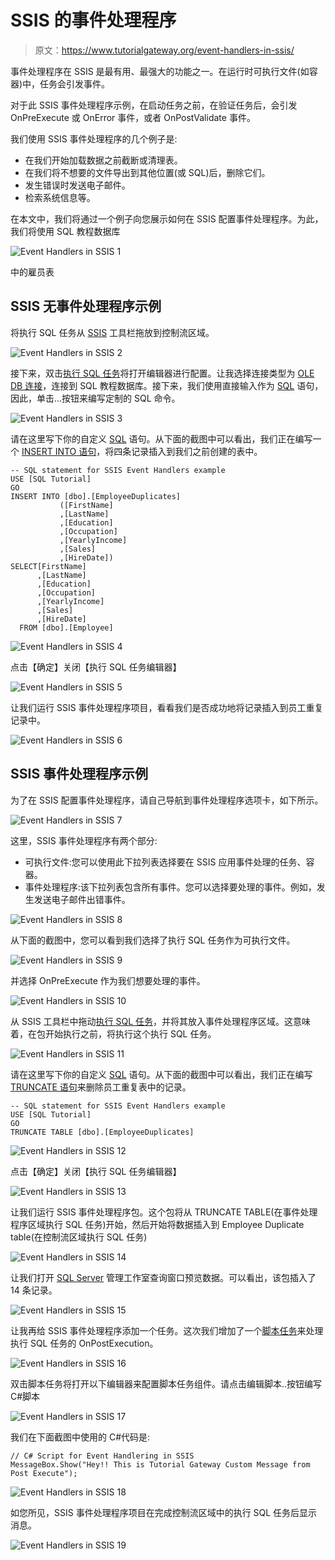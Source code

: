 # SSIS 的事件处理程序

> 原文：<https://www.tutorialgateway.org/event-handlers-in-ssis/>

事件处理程序在 SSIS 是最有用、最强大的功能之一。在运行时可执行文件(如容器)中，任务会引发事件。

对于此 SSIS 事件处理程序示例，在启动任务之前，在验证任务后，会引发 OnPreExecute 或 OnError 事件，或者 OnPostValidate 事件。

我们使用 SSIS 事件处理程序的几个例子是:

*   在我们开始加载数据之前截断或清理表。
*   在我们将不想要的文件导出到其他位置(或 SQL)后，删除它们。
*   发生错误时发送电子邮件。
*   检索系统信息等。

在本文中，我们将通过一个例子向您展示如何在 SSIS 配置事件处理程序。为此，我们将使用 SQL 教程数据库

![Event Handlers in SSIS 1](img/fb725bb2ffe6a4cdfb7ee5df70cd0a4d.png)

中的雇员表

## SSIS 无事件处理程序示例

将执行 SQL 任务从 [SSIS](https://www.tutorialgateway.org/ssis/) 工具栏拖放到控制流区域。

![Event Handlers in SSIS 2](img/d21c24e2dc389cf7393e94b5beb64b10.png)

接下来，双击[执行 SQL 任务](https://www.tutorialgateway.org/execute-sql-task-in-ssis/)将打开编辑器进行配置。让我选择连接类型为 [OLE DB 连接](https://www.tutorialgateway.org/ole-db-connection-manager-in-ssis/)，连接到 SQL 教程数据库。接下来，我们使用直接输入作为 [SQL](https://www.tutorialgateway.org/sql/) 语句，因此，单击…按钮来编写定制的 SQL 命令。

![Event Handlers in SSIS 3](img/032cfe871b34242e3aac9bd3a2a756cc.png)

请在这里写下你的自定义 [SQL](https://www.tutorialgateway.org/sql/) 语句。从下面的截图中可以看出，我们正在编写一个 [INSERT INTO 语句](https://www.tutorialgateway.org/sql-insert-into-select-statement/)，将四条记录插入到我们之前创建的表中。

```
-- SQL statement for SSIS Event Handlers example
USE [SQL Tutorial]
GO
INSERT INTO [dbo].[EmployeeDuplicates]
           ([FirstName]
           ,[LastName]
           ,[Education]
           ,[Occupation]
           ,[YearlyIncome]
           ,[Sales]
           ,[HireDate])
SELECT[FirstName]
      ,[LastName]
      ,[Education]
      ,[Occupation]
      ,[YearlyIncome]
      ,[Sales]
      ,[HireDate]
  FROM [dbo].[Employee]
```

![Event Handlers in SSIS 4](img/fe34a42c8585a0a099835ed2d322ae8a.png)

点击【确定】关闭【执行 SQL 任务编辑器】

![Event Handlers in SSIS 5](img/1c7f6a58df85d5b722330696f6838a12.png)

让我们运行 SSIS 事件处理程序项目，看看我们是否成功地将记录插入到员工重复记录中。

![Event Handlers in SSIS 6](img/c967dd0815aa21e4706cee8b31919d6a.png)

## SSIS 事件处理程序示例

为了在 SSIS 配置事件处理程序，请自己导航到事件处理程序选项卡，如下所示。

![Event Handlers in SSIS 7](img/29f58d0930acc5060567b7c8e09fa873.png)

这里，SSIS 事件处理程序有两个部分:

*   可执行文件:您可以使用此下拉列表选择要在 SSIS 应用事件处理的任务、容器。
*   事件处理程序:该下拉列表包含所有事件。您可以选择要处理的事件。例如，发生发送电子邮件出错事件。

![Event Handlers in SSIS 8](img/33300aa3582137caab073c892bb1600d.png)

从下面的截图中，您可以看到我们选择了执行 SQL 任务作为可执行文件。

![Event Handlers in SSIS 9](img/6b8b5c90adbf46bb92866659fc677cc8.png)

并选择 OnPreExecute 作为我们想要处理的事件。

![Event Handlers in SSIS 10](img/6c867e3491fcace24df268b1845ab064.png)

从 SSIS 工具栏中拖动[执行 SQL 任务](https://www.tutorialgateway.org/execute-sql-task-in-ssis/)，并将其放入事件处理程序区域。这意味着，在包开始执行之前，将执行这个执行 SQL 任务。

![Event Handlers in SSIS 11](img/9e15a3b9b669425d89568b352236b003.png)

请在这里写下你的自定义 [SQL](https://www.tutorialgateway.org/sql/) 语句。从下面的截图中可以看出，我们正在编写 [TRUNCATE 语句](https://www.tutorialgateway.org/sql-truncate-table/)来删除员工重复表中的记录。

```
-- SQL statement for SSIS Event Handlers example
USE [SQL Tutorial]
GO
TRUNCATE TABLE [dbo].[EmployeeDuplicates]
```

![Event Handlers in SSIS 12](img/145a18605d35dccd45a93aa7ead7b7cb.png)

点击【确定】关闭【执行 SQL 任务编辑器】

![Event Handlers in SSIS 13](img/2761ee9468971afce1aaf1fe62f0833a.png)

让我们运行 SSIS 事件处理程序包。这个包将从 TRUNCATE TABLE(在事件处理程序区域执行 SQL 任务)开始，然后开始将数据插入到 Employee Duplicate table(在控制流区域执行 SQL 任务)

![Event Handlers in SSIS 14](img/82077208d14c41889b50f5c5ddf87adc.png)

让我们打开 [SQL Server](https://www.tutorialgateway.org/sql/) 管理工作室查询窗口预览数据。可以看出，该包插入了 14 条记录。

![Event Handlers in SSIS 15](img/9b2afc100bf4adde0577e31da54a730c.png)

让我再给 SSIS 事件处理程序添加一个任务。这次我们增加了一个[脚本任务](https://www.tutorialgateway.org/script-task-in-ssis/)来处理执行 SQL 任务的 OnPostExecution。

![Event Handlers in SSIS 16](img/61a480984fd30fe8c19c2a41cc5245a1.png)

双击脚本任务将打开以下编辑器来配置脚本任务组件。请点击编辑脚本..按钮编写 C#脚本

![Event Handlers in SSIS 17](img/1732ab5d7fa33e77534806b98e08eb1f.png)

我们在下面截图中使用的 C#代码是:

```
// C# Script for Event Handlering in SSIS
MessageBox.Show("Hey!! This is Tutorial Gateway Custom Message from Post Execute");
```

![Event Handlers in SSIS 18](img/f1b53d05cf84cce9e69e452f69cc049e.png)

如您所见，SSIS 事件处理程序项目在完成控制流区域中的执行 SQL 任务后显示消息。

![Event Handlers in SSIS 19](img/bddde6b3f3bb8edfaed3a7f2f3f475f7.png)